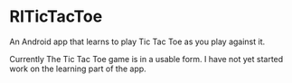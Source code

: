 # RlTicTacToe
An Android app that learns to play Tic Tac Toe as you play against it.

Currently The Tic Tac Toe game is in a usable form. I have not yet started work on the learning part of the app.
